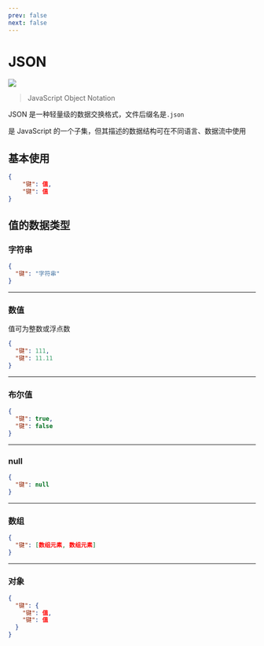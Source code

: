 ```yaml
---
prev: false
next: false
---
```


# JSON

![](/static/skill-images/web-infrastructure--protobuf.png)

> JavaScript Object Notation

JSON 是一种轻量级的数据交换格式，文件后缀名是`.json`

是 JavaScript 的一个子集，但其描述的数据结构可在不同语言、数据流中使用

## 基本使用

```json
{
    "键": 值,
    "键": 值
}
```

## 值的数据类型

### 字符串

```json
{
  "键": "字符串"
}
```

---

### 数值

值可为整数或浮点数

```json
{
  "键": 111,
  "键": 11.11
}
```

---

### 布尔值

```json
{
  "键": true,
  "键": false
}
```

---

### null

```json
{
  "键": null
}
```

---

### 数组

```json
{
  "键": [数组元素, 数组元素]
}
```

---

### 对象

```json
{
  "键": {
    "键": 值,
    "键": 值
  }
}
```
